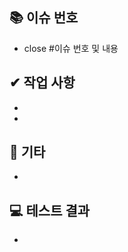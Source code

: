 ## 📚 이슈 번호 <!-- 이슈 번호를 작성해주세요 ex) #11 -->

- close #이슈 번호 및 내용

## ✔ 작업 사항
- 
- 
## 🔧 기타
- 

## 💻 테스트 결과
- 
